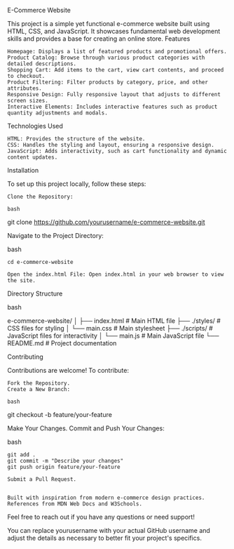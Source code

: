 
E-Commerce Website

This project is a simple yet functional e-commerce website built using HTML, CSS, and JavaScript. It showcases fundamental web development skills and provides a base for creating an online store.
Features

    Homepage: Displays a list of featured products and promotional offers.
    Product Catalog: Browse through various product categories with detailed descriptions.
    Shopping Cart: Add items to the cart, view cart contents, and proceed to checkout.
    Product Filtering: Filter products by category, price, and other attributes.
    Responsive Design: Fully responsive layout that adjusts to different screen sizes.
    Interactive Elements: Includes interactive features such as product quantity adjustments and modals.

Technologies Used

    HTML: Provides the structure of the website.
    CSS: Handles the styling and layout, ensuring a responsive design.
    JavaScript: Adds interactivity, such as cart functionality and dynamic content updates.

Installation

To set up this project locally, follow these steps:

    Clone the Repository:

    bash

git clone https://github.com/yourusername/e-commerce-website.git

Navigate to the Project Directory:

bash

    cd e-commerce-website

    Open the index.html File: Open index.html in your web browser to view the site.

Directory Structure

bash

e-commerce-website/
│
├── index.html         # Main HTML file
├── ./styles/          # CSS files for styling
│   └── main.css       # Main stylesheet
├── ./scripts/         # JavaScript files for interactivity
│   └── main.js        # Main JavaScript file
└── README.md          # Project documentation

Contributing

Contributions are welcome! To contribute:

    Fork the Repository.
    Create a New Branch:

    bash

git checkout -b feature/your-feature

Make Your Changes.
Commit and Push Your Changes:

bash

    git add .
    git commit -m "Describe your changes"
    git push origin feature/your-feature

    Submit a Pull Request.


    Built with inspiration from modern e-commerce design practices.
    References from MDN Web Docs and W3Schools.

Feel free to reach out if you have any questions or need support!

You can replace yourusername with your actual GitHub username and adjust the details as necessary to better fit your project's specifics.

